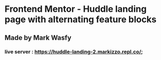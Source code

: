 # Frontend Mentor - Huddle landing page with alternating feature blocks

## Made by Mark Wasfy 

### live server : https://huddle-landing-2.markizzo.repl.co/;
